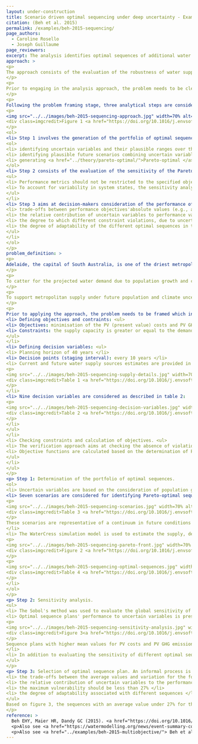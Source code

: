 ```yaml
---
layout: under-construction
title: Scenario driven optimal sequencing under deep uncertainty - Example of the Southern Adelaide Water Supply System
citation: (Beh et al. 2015)
permalink: /examples/beh-2015-sequencing/
page_authors:
  - Caroline Rosello
  - Joseph Guillaume
page_reviewers:
excerpt: The analysis identifies optimal sequences of additional water supply options for a set of scenarios with different climate change, population growth, and discount rates. Sensitivity analysis shows how performance of each plan varies across scenarios, and which variables have greater influence, to help inform selection of an optimal sequence plan.
approach: >
<p> 
The approach consists of the evaluation of the robustness of water supply management plans by considering the sequencing/schedulling of water supply enhancement options (i.e., additional options to support current water supplies) over a planning horizon to cope optimally with future conditions.
</p>
<p>
Prior to engaging in the analysis approach, the problem needs to be clearly defined and involves stakeholders participation.
</p>
<p>
Following the problem framing stage, three analytical steps are considered:
<p>
<img src="../../images/beh-2015-sequencing-approach.jpg" width=70% alt="Conceptual representation of the scenario driven optimal sequencing approach. Three steps qre considered: 1) the generation of the portfolio of optimal sequences under various future condtions, 2) sensitivity analysis to evaluate the robustness of the optimal sequences and identify influential critical risk factors, 3) the selection of the optimal sequence for implementation.">
<div class=imgcredit>Figure 1 <a href="https://doi.org/10.1016/j.envsoft.2015.02.006">Beh et al. 2015</a></div>
</p>
<ol>
<li> Step 1 involves the generation of the portfolio of optimal sequences. As for <a href="../theory/robust-decision-making/"> robust decision making </a> approaches, this step aims at identifying plausible solutions able to perform differently under different future conditions. Three sub-steps are considered:
<ol>
<li> identifying uncertain variables and their plausible ranges over the planning horizon </li>
<li> identifying plausible future scenarios combining uncertain variables and asociated values </li>
<li> generating <a href="../theory/pareto-optimal/">Pareto-optimal </a> sequences for each scenario with respect to pre-defined constraints for the different objective functions. This step involves the use of multi-objective evolutionary algorithms (MOEAs) to generate the front of (near) Pareto-optimal solutions. </li>
</ol>
<li> Step 2 consists of the evaluation of the sensitivity of the Pareto-optimal sequences identified in step 1 to changes in conditions (values) for different uncertain future variables. This step also involves the identification of influential uncertain variables on the sensitivity analysis results. The identifcation of the nature of influential factors would be deterministic on the selection of adaptation measures. Points to consider are: 
<ul>
<li> Performance metrics should not be restricted to the specified objectives for a system but could include additional measures such as reliability, resilience, or vulnerability metrics. </li>
<li> To account for variability in system states, the sensitivity analysis should be repeated for each optimal sequences. </li>
</ul>
</li>
<li> Step 3 aims at decision-makers consideration of the performance of the different optimal sequences and selection based on their preferences. This choice is based on: <ul>
<li> trade-offs between performance objectives'absolute values (e.g., average) and variability </li>
<li> the relative contribution of uncertain variables to performance variability and consideration of the feasibility for managing such variables </li>
<li> the degree to which different constraint violations, due to uncertain factors and associated values, could be managed </li>
<li> the degree of adaptability of the different optimal sequences in terms of time of implementation; sequences with similar decisions at early stages of the planning horizon being considered more adaptible than the ones with different decisions. </li>
</ul>
</li>
</ol>
</p>
problem_definition: >
<p>
Adelaide, the capital of South Australia, is one of the driest metropolitan centre worldwide, having a Mediterranean climate. It is host of 1.3 million inhabitants with an estimated mean annual water consumption of 163 GL in 2008. The Southern Adelaide water supply system (WSS) is the major water supplier, with delivering 50% of the metropolitan water demand. Three reservoirs support the system supply: Myponga, Mount Bold and Happy Valley; Mount Bold being the major provider. 
</p>
<p> 
To catter for the projected water demand due to population growth and climate change in metropolitan Adelaide, different water supply augmentation sources have been considered including a desalination plant, diverse stormwater harvesting schemes and household rainwater tanks.
</p>
<p>
To support metropolitan supply under future population and climate uncertainties, the robustness of  sequences including existing supplies and potential supply augmentation options is evaluated against potential future conditions using the multiobjective, scenario driven optimal sequencing approach. 
</p>
<p> 
Prior to applying the approach, the problem needs to be framed which includes: <ul>
<li> Defining objectives and contraints: <ul>
<li> Objectives: minimisation of the PV (present value) costs and PV GHG emissions. </li>
<li> Constraints: the supply capacity is greater or equal to the demand.</li>
</ul>
</li>
<li> Defining decision variables: <ul>
<li> Planning horizon of 40 years </li>
<li> Decision points (staging interval): every 10 years </li>
<li> Current and future water supply sources estimates are provided in table 1. Not all of these options are independent of each others. For instance, i) once a desalination plant has been selected, it can't be selected again, or ii) one or more storm water harvesting schemes can be selected at any decision points but once only.
<p>
<img src="../../images/beh-2015-sequencing-supply-details.jpg" width=70% alt="Details of the different water supplies to be evaluated, including capital and operating costs.">
<div class=imgcredit>Table 1 <a href="https://doi.org/10.1016/j.envsoft.2015.02.006">Beh et al. 2015</a></div>
</p>
</li>
<li> Nine decision variables are considered as described in table 2:
<p>
<img src="../../images/beh-2015-sequencing-decision-variables.jpg" width=70% alt="Details of the nine decision variables including decision point ranges from current time (0) to the end of the planning horizon (5) or based on household tank size (from 1kL to 10 kL.">
<div class=imgcredit>Table 2 <a href="https://doi.org/10.1016/j.envsoft.2015.02.006">Beh et al. 2015</a></div>
</p>
</li>
</ul>
</li>
<li> Checking constraints and calculation of objectives. <ul>
<li> The verification approach aims at checking the absence of violation of the defined constraint for the supply and that the generated combination of options satisfies the feasibility criteria for the desalination plant (e.g., the 50 GL/year expansion could only occur after implementation of the original 50 GL/year plant).</li>
<li> Objective functions are calculated based on the determination of PV capital and operation costs and PV GHG emissions for the water supply system, according to a chosen sequence plan. WaterCress (Water-Community Resource Evaluation and Simualtion System) is used for that purpose.</li>
</ul>
</li>
</ul>
</p>
<p> Step 1: Determination of the portfolio of optimal sequences. 
<ol>
<li> Uncertain variables are based on the consideration of population growth, rainfalls and evaporation rates, and discount rates for both capital and operation costs  (low-4% per year; medium-6% per year; high-8% per year) and GHG emissions (low-0% per year; medium-1.4% per year; high-3% per year). Values associated to these uncertain variables are used for the sensitivity analysis. </li>
<li> Seven scenarios are considered for identifying Pareto-optimal sequence plans (table 3):
<p>
<img src="../../images/beh-2015-sequencing-scenarios.jpg" width=70% alt="Details for the seven scenarios considered.">
<div class=imgcredit>Table 3 <a href="https://doi.org/10.1016/j.envsoft.2015.02.006">Beh et al. 2015</a></div>
</p>
These scenarios are representative of a continuum in future conditions from the best possible future conditions (scenario 1) to the worst possible one (scenario 7) in terms of population and climate changes. The discount rate considered do not vary as not directly influential on future water supply security.
</li>
<li> The WaterCress simulation model is used to estimate the supply, demand and costs and GHG emissions for the water supply systems under the seven scenarios, over the planning horizon, with considering the defined constraints. To generate the sequences with Pareto-optimal results for the objective functions, the Water System Multiobjective Genetic Algorithm (WSMGA) is used. The Pareto-front sequences are displayed in figure 2 and are associated to the sequences in table 4.
<p>
<img src="../../images/beh-2015-sequencing-pareto-front.jpg" width=70% alt="Pareto-front between PV of GHG emissions and PV of costs for the seven uncertain scenarios.">
<div class=imgcredit>Figure 2 <a href="https://doi.org/10.1016/j.envsoft.2015.02.006">Beh et al. 2015</a></div>
</p>
<p>
<img src="../../images/beh-2015-sequencing-optimal-sequences.jpg" width=70% alt="Details for the portfolio of optimal sequence plans over the planning horizon.">
<div class=imgcredit>Table 4 <a href="https://doi.org/10.1016/j.envsoft.2015.02.006">Beh et al. 2015</a></div>
</p>
</li>
</ol>
</p>
<p> Step 2: Sensitivity analysis. 
<ul>
<li> The Sobol's method was used to evaluate the global sensitivity of the objectives to uncertain variables. In addition, the reliability of the supply and the vulnerability of the demand to supply shortfall is estimated. </li> The analysis is repeated 20 times based on 20 sequences of 40 years daily stochastic rainfall sequences and the results of the sensitivity analysis are presented as average values over the 20 sequences. </li>
<li> Optimal sequence plans' performance to uncertain variables is presented as box-and-whiskers plots displaying the variation of the avarage values for the PV costs, PV GHG emissions, reliability and vulnerability (figure 3) 
<p>
<img src="../../images/beh-2015-sequencing-sensitivity-analysis.jpg" width=70% alt="Sensitivity analysis of the optimal sequence plans to uncertain variables. The variation around the mean is displayed for PV costs, PV GHG emissions, relibility and vulnerability.">
<div class=imgcredit>Figure 3<a href="https://doi.org/10.1016/j.envsoft.2015.02.006">Beh et al. 2015</a></div>
</p>
Sequence plans with higher mean values for PV costs and PV GHG emissions are generally more robust with respect to reliability and vulnerability and are generally more effective to meet the demand for more extreme scenarios and under a wider range of plausible future conditions. The consideration of the trade-offs between costs and GHG emissions, on the one hand, and water security (reliability and vulnerability metrics), on the other hand, shows that actions influential on increased water security (from 18 onward) are associated to the early implementation of the 50 GL desalination plant expansion. Also, sequence 17 presents noticeable reduction in vulnerability compared to the sequences 1 to 16 due to earlier implementation of stormwater schemes to reduce costs and GHG emissions.
</li>
<li> In addition to evaluating the sensitivity of different optimal sequence plans to uncertain scenarios, key uncertain variables influential on the performance of the sequences could be identified based on the variability of the Sobol sensitivity indices. This analysis shows that PV costs and PV GHG emissions are directly influences by the discount rate, which is expected. In addition, the capital costs being fixed in a plan, changes in PV costs and PV GHG emissions due to population growth and climate change are associated to changes in operational costs, within the constraint conditions range (i.e., for the supply above or equa to the demand). Regarding reliability and vulnerability, changes in population and climate are the variables affecting the optimal sequence plans' peformance. </li>
</ul>
</p>
<p> Step 3: Selection of optimal sequence plan. An informal process is used, based on decision-makers' definition of acceptable conditions  and appraisal of the following factors: <ul>
<li> the trade-offs between the average values and variation for the four objectives (i.e., PV costs, PV GHG emissions, reliability, vulnerability) </li>
<li> the relative contribution of uncertain variables to the performance results and potential to be managed </li>
<li> the maximum vulnerability should be less than 27% </li>
<li> the degree of adaptability associated with different sequences </li>
</ul>
Based on figure 3, the sequences with an average value under 27% for the vulnerability are considered, leading to the exclusion of plans 1 to 16. Of the remaining sequences, the major tradeoffs occur between sequence 17 and all the other remaining sequences; the difference being the consideration of the 50 GL desalination plant expansion in 2050 for sequence 17 and earlier (2030) for the other sequences. Due to the potential for demand restrictions to manage population growth and associated demand, and lower PV costs and PV GHG emissions compared to the remaining sequences, the optimal sequence plan 17 is selected by the decision-makers. 
</p>
reference: >
  Beh EHY, Maier HR, Dandy GC (2015). <a href="https://doi.org/10.1016/j.envsoft.2015.02.006">Scenario driven optimal sequencing under deep uncertainty</a>. Environmental Modelling & Software 68, 181–195. doi: 10.1016/j.envsoft.2015.02.006. [<a href="https://digital.library.adelaide.edu.au/dspace/bitstream/2440/90636/2/hdl_90636.pdf">Open Access version</a>]
  <p>Also see <a href="https://watermodelling.org/news/event-summary-coping-with-multiple-plausible-futures-in-the-face-of-climate-change">presentation for the Queensland Water Modelling Network</a>.</p>
  <p>Also see <a href="../examples/beh-2015-multiobjective/"> Beh et al., 2015, Adaptive, multiobjective optimal sequencing approach for urban water supply augmentation under deep uncertainty </a> </p>
---
```

